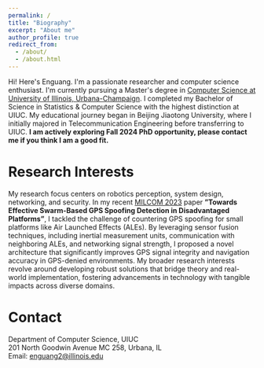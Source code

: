 ```yaml
---
permalink: /
title: "Biography"
excerpt: "About me"
author_profile: true
redirect_from: 
  - /about/
  - /about.html
---
```


Hi! Here's Enguang. I'm a passionate researcher and computer science enthusiast. I'm currently pursuing a Master's degree in [Computer Science at University of Illinois, Urbana-Champaign](https://cs.illinois.edu/). I completed my Bachelor of Science in Statistics & Computer Science with the highest distinction at UIUC. My educational journey began in Beijing Jiaotong University, where I initially majored in Telecommunication Engineering before transferring to UIUC. **I am actively exploring Fall 2024 PhD opportunity, please contact me if you think I am a good fit.**

<!--- My skills span various programming languages including C/C++, Python, Java, Julia, Matlab, R, and Rust. I'm adept in tools like Pandas, NumPy, Sympy, as well as deep learning frameworks like PyTorch, TensorFlow, and Keras. 

My experiences are diverse. From being a Software Engineer Intern at Huawei Inc., where I developed probabilistic programming libraries and tensor-based statistics libraries, to contributing as a Research Assistant at the University of Illinois where I worked on probabilistic programs and their robustness evaluation.

I've also engaged in exciting projects such as designing a ROS-based swarm drones simulation package and enhancing GPS spoofing detection in disadvantaged platforms.

In addition to my technical pursuits, I'm dedicated to teaching. As a Graduate Teaching Assistant, I've mentored students in mastering system programming, advanced I/O handling, memory optimization, and more.

I'm driven by a curiosity to bridge theory and real-world implementation. My research statement revolves around robotics perception, system design, networking, and security. My recent work on swarm-based GPS spoofing detection demonstrates my commitment to advancing technology for practical impact across domains.

Looking forward to new challenges and opportunities as I continue on this exciting journey!
-->



Research Interests
======
My research focus centers on robotics perception, system design, networking, and security. In my recent [MILCOM 2023](https://milcom2023.milcom.org/) paper **”Towards Effective Swarm-Based GPS Spoofing Detection in Disadvantaged Platforms”**, I tackled the challenge of countering GPS spoofing for small platforms like Air Launched Effects
(ALEs). By leveraging sensor fusion techniques, including inertial measurement units, communication with
neighboring ALEs, and networking signal strength, I proposed a novel architecture that significantly improves
GPS signal integrity and navigation accuracy in GPS-denied environments. My broader research interests revolve around developing robust solutions that bridge theory and real-world implementation, fostering advancements in technology with tangible impacts across diverse domains.


Contact
======
Department of Computer Science, UIUC<br>
201 North Goodwin Avenue MC 258, Urbana, IL<br>
Email: enguang2@illinois.edu
